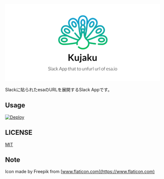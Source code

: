 ![logo](logo.png)

Slackに貼られたesaのURLを展開するSlack Appです。

## Usage
[![Deploy](https://www.herokucdn.com/deploy/button.svg)](https://heroku.com/deploy?template=https://github.com/FromAtom/Kujaku)

## LICENSE
[MIT](LICENSE)

## Note
Icon made by Freepik from [www.flaticon.com](https://www.flaticon.com)
